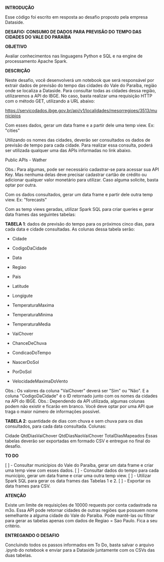 **INTRODUÇÃO**

Esse código foi escrito em resposta ao desafio proposto pela empresa Dataside.

**DESAFIO: CONSUMO DE DADOS PARA PREVISÃO DO TEMPO DAS CIDADES DO VALE DO PARAÍBA**

**OBJETIVO**

Avaliar conhecimentos nas linguagens Python e SQL e na engine de processamento Apache Spark.

**DESCRIÇÃO**

Neste desafio, você desenvolverá um notebook que será responsável por extrair dados de previsão do tempo das cidades do Vale do Paraíba, região onde se localiza a Dataside. Para consultar todas as cidades dessa região, utilizaremos a API do IBGE. No caso, basta realizar uma requisição HTTP com o método GET, utilizando a URL abaixo:

<https://servicodados.ibge.gov.br/api/v1/localidades/mesorregioes/3513/municipios>

Com esses dados, gerar um data frame e a partir dele uma temp view. Ex: "cities"

Utilizando os nomes das cidades, deverão ser consultados os dados de previsão de tempo para cada cidade. Para realizar essa consulta, poderá ser utilizada qualquer uma das APIs informadas no link abaixo.

Public APIs - Wather

Obs.: Para algumas, pode ser necessário cadastrar-se para acessar sua API Key. Mas nenhuma delas deve precisar cadastrar cartão de crédito ou adicionar qualquer valor monetário para utilizar. Caso alguma solicite, basta optar por outra.

Com os dados consultados, gerar um data frame e partir dele outra temp view. Ex: "forecasts"

Com as temp views geradas, utilizar Spark SQL para criar queries e gerar data frames das seguintes tabelas:

**TABELA 1**: dados de previsão do tempo para os próximos cinco dias, para cada data e cidade consultadas. As colunas dessa tabela serão:

* Cidade

* CodigoDaCidade

* Data

* Regiao

* Pais

* Latitude

* Longigute

* TemperaturaMaxima

* TemperaturaMinima

* TemperaturaMedia

* VaiChover

* ChanceDeChuva

* CondicaoDoTempo

* NascerDoSol

* PorDoSol

* VelocidadeMaximaDoVento

Obs.: Os valores da coluna "VaiChover" deverá ser "Sim" ou "Não". E a coluna "CodigoDaCidade" é o ID retornado junto com os nomes da cidades na API do IBGE. Obs.: Dependendo da API utilizada, algumas colunas podem não existir e ficarão em branco. Você deve optar por uma API que traga o maior número de informações possível.

**TABELA 2**: quantidade de dias com chuva e sem chuva para os dias consultados, para cada data consultada. Colunas:

Cidade
QtdDiasVaiChover
QtdDiasNaoVaiChover
TotalDiasMapeados
Essas tabelas deverão ser exportadas em formado CSV e entregue no final do desafio.

**TO DO**

[ ] - Consultar municípios do Vale do Paraíba, gerar um data frame e criar uma temp view com esses dados. [ ] - Consultar dados do tempo para cada município, gerar um data frame e criar uma outra temp view. [ ] - Utilizar Spark SQL para gerar os data frames das Tabelas 1 e 2. [ ] - Exportar os data frames para CSV.

**ATENÇÃO**

Existe um limite de requisições de 10000 requests por conta cadastrada na m3o.
Essa API pode retornar cidades de outras regiões que possuem nome semelhante a alguma cidade do Vale do Paraiba. Pode mantê-las ou filtrar para gerar as tabelas apenas com dados de Regiao = Sao Paulo. Fica a seu critério.

**ENTREGANDO O DESAFIO**

Concluindo todos os passos informados em To Do, basta salvar o arquivo .ipynb do notebook e enviar para a Dataside juntamente com os CSVs das duas tabelas.





